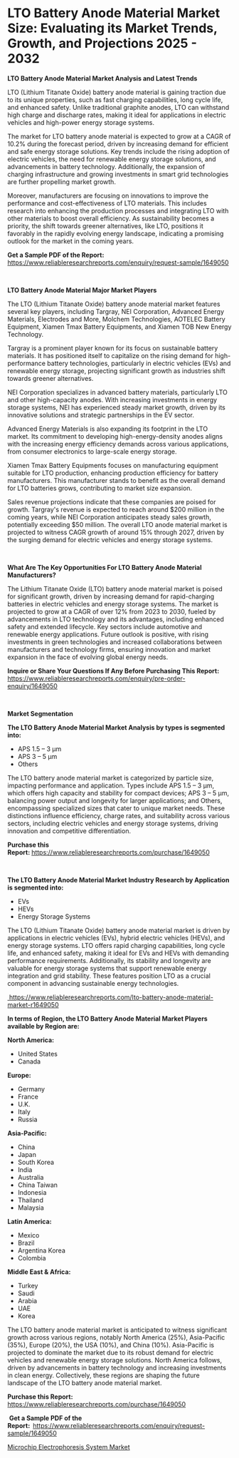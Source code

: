<p><h1>LTO Battery Anode Material Market Size: Evaluating its Market Trends, Growth, and Projections 2025 - 2032</h1></p><p><strong>LTO Battery Anode Material Market Analysis and Latest Trends</strong></p>
<p><p>LTO (Lithium Titanate Oxide) battery anode material is gaining traction due to its unique properties, such as fast charging capabilities, long cycle life, and enhanced safety. Unlike traditional graphite anodes, LTO can withstand high charge and discharge rates, making it ideal for applications in electric vehicles and high-power energy storage systems. </p><p>The market for LTO battery anode material is expected to grow at a CAGR of 10.2% during the forecast period, driven by increasing demand for efficient and safe energy storage solutions. Key trends include the rising adoption of electric vehicles, the need for renewable energy storage solutions, and advancements in battery technology. Additionally, the expansion of charging infrastructure and growing investments in smart grid technologies are further propelling market growth.</p><p>Moreover, manufacturers are focusing on innovations to improve the performance and cost-effectiveness of LTO materials. This includes research into enhancing the production processes and integrating LTO with other materials to boost overall efficiency. As sustainability becomes a priority, the shift towards greener alternatives, like LTO, positions it favorably in the rapidly evolving energy landscape, indicating a promising outlook for the market in the coming years.</p></p>
<p><strong>Get a Sample PDF of the Report:&nbsp;</strong> <a href="https://www.reliableresearchreports.com/enquiry/request-sample/1649050?utm_campaign=3316&utm_medium=2&utm_source=Github&utm_content=ia&utm_term=26032025&utm_id=lto-battery-anode-material">https://www.reliableresearchreports.com/enquiry/request-sample/1649050</a></p>
<p>&nbsp;</p>
<p><strong>LTO Battery Anode Material Major Market Players</strong></p>
<p><p>The LTO (Lithium Titanate Oxide) battery anode material market features several key players, including Targray, NEI Corporation, Advanced Energy Materials, Electrodes and More, Molchem Technologies, AOTELEC Battery Equipment, Xiamen Tmax Battery Equipments, and Xiamen TOB New Energy Technology. </p><p>Targray is a prominent player known for its focus on sustainable battery materials. It has positioned itself to capitalize on the rising demand for high-performance battery technologies, particularly in electric vehicles (EVs) and renewable energy storage, projecting significant growth as industries shift towards greener alternatives.</p><p>NEI Corporation specializes in advanced battery materials, particularly LTO and other high-capacity anodes. With increasing investments in energy storage systems, NEI has experienced steady market growth, driven by its innovative solutions and strategic partnerships in the EV sector.</p><p>Advanced Energy Materials is also expanding its footprint in the LTO market. Its commitment to developing high-energy-density anodes aligns with the increasing energy efficiency demands across various applications, from consumer electronics to large-scale energy storage.</p><p>Xiamen Tmax Battery Equipments focuses on manufacturing equipment suitable for LTO production, enhancing production efficiency for battery manufacturers. This manufacturer stands to benefit as the overall demand for LTO batteries grows, contributing to market size expansion.</p><p>Sales revenue projections indicate that these companies are poised for growth. Targray's revenue is expected to reach around $200 million in the coming years, while NEI Corporation anticipates steady sales growth, potentially exceeding $50 million. The overall LTO anode material market is projected to witness CAGR growth of around 15% through 2027, driven by the surging demand for electric vehicles and energy storage systems.</p></p>
<p>&nbsp;</p>
<p><strong>What Are The Key Opportunities For LTO Battery Anode Material Manufacturers?</strong></p>
<p><p>The Lithium Titanate Oxide (LTO) battery anode material market is poised for significant growth, driven by increasing demand for rapid-charging batteries in electric vehicles and energy storage systems. The market is projected to grow at a CAGR of over 12% from 2023 to 2030, fueled by advancements in LTO technology and its advantages, including enhanced safety and extended lifecycle. Key sectors include automotive and renewable energy applications. Future outlook is positive, with rising investments in green technologies and increased collaborations between manufacturers and technology firms, ensuring innovation and market expansion in the face of evolving global energy needs.</p></p>
<p><strong>Inquire or Share Your Questions If Any Before Purchasing This Report:</strong> <a href="https://www.reliableresearchreports.com/enquiry/pre-order-enquiry/1649050?utm_campaign=3316&utm_medium=2&utm_source=Github&utm_content=ia&utm_term=26032025&utm_id=lto-battery-anode-material">https://www.reliableresearchreports.com/enquiry/pre-order-enquiry/1649050</a></p>
<p>&nbsp;</p>
<p><strong>Market Segmentation</strong></p>
<p><strong>The LTO Battery Anode Material Market Analysis by types is segmented into:</strong></p>
<p><ul><li>APS 1.5 – 3 μm</li><li>APS 3 – 5 μm</li><li>Others</li></ul></p>
<p><p>The LTO battery anode material market is categorized by particle size, impacting performance and application. Types include APS 1.5 – 3 μm, which offers high capacity and stability for compact devices; APS 3 – 5 μm, balancing power output and longevity for larger applications; and Others, encompassing specialized sizes that cater to unique market needs. These distinctions influence efficiency, charge rates, and suitability across various sectors, including electric vehicles and energy storage systems, driving innovation and competitive differentiation.</p></p>
<p><strong>Purchase this Report:&nbsp;</strong><a href="https://www.reliableresearchreports.com/purchase/1649050?utm_campaign=3316&utm_medium=2&utm_source=Github&utm_content=ia&utm_term=26032025&utm_id=lto-battery-anode-material">https://www.reliableresearchreports.com/purchase/1649050</a></p>
<p>&nbsp;</p>
<p><strong>The LTO Battery Anode Material Market Industry Research by Application is segmented into:</strong></p>
<p><ul><li>EVs</li><li>HEVs</li><li>Energy Storage Systems</li></ul></p>
<p><p>The LTO (Lithium Titanate Oxide) battery anode material market is driven by applications in electric vehicles (EVs), hybrid electric vehicles (HEVs), and energy storage systems. LTO offers rapid charging capabilities, long cycle life, and enhanced safety, making it ideal for EVs and HEVs with demanding performance requirements. Additionally, its stability and longevity are valuable for energy storage systems that support renewable energy integration and grid stability. These features position LTO as a crucial component in advancing sustainable energy technologies.</p></p>
<p><a href="https://www.reliableresearchreports.com/lto-battery-anode-material-market-r1649050?utm_campaign=3316&utm_medium=2&utm_source=Github&utm_content=ia&utm_term=26032025&utm_id=lto-battery-anode-material">&nbsp;https://www.reliableresearchreports.com/lto-battery-anode-material-market-r1649050</a></p>
<p><strong>In terms of Region, the LTO Battery Anode Material Market Players available by Region are:</strong></p>
<p>
    <p> <strong> North America: </strong>
        <ul>
            <li>United States</li>
            <li>Canada</li>
        </ul>
        </p> 
    <p> <strong> Europe: </strong>
        <ul>
            <li>Germany</li>
            <li>France</li>
            <li>U.K.</li>
            <li>Italy</li>
            <li>Russia</li>
        </ul>
        </p> 
    <p> <strong> Asia-Pacific: </strong>
        <ul>
            <li>China</li>
            <li>Japan</li>
            <li>South Korea</li>
            <li>India</li>
            <li>Australia</li>
            <li>China Taiwan</li>
            <li>Indonesia</li>
            <li>Thailand</li>
            <li>Malaysia</li>
        </ul>
        </p> 
    <p> <strong> Latin America: </strong>
        <ul>
            <li>Mexico</li>
            <li>Brazil</li>
            <li>Argentina Korea</li>
            <li>Colombia</li>
        </ul>
        </p> 
    <p> <strong> Middle East & Africa: </strong>
        <ul>
            <li>Turkey</li>
            <li>Saudi</li>
            <li>Arabia</li>
            <li>UAE</li>
            <li>Korea</li>
        </ul>
    </p>
    </p>
<p><p>The LTO battery anode material market is anticipated to witness significant growth across various regions, notably North America (25%), Asia-Pacific (35%), Europe (20%), the USA (10%), and China (10%). Asia-Pacific is projected to dominate the market due to its robust demand for electric vehicles and renewable energy storage solutions. North America follows, driven by advancements in battery technology and increasing investments in clean energy. Collectively, these regions are shaping the future landscape of the LTO battery anode material market.</p></p>
<p><strong>Purchase this Report: </strong><a href="https://www.reliableresearchreports.com/purchase/1649050?utm_campaign=3316&utm_medium=2&utm_source=Github&utm_content=ia&utm_term=26032025&utm_id=lto-battery-anode-material">https://www.reliableresearchreports.com/purchase/1649050</a></p>
<p>&nbsp;<strong>Get a Sample PDF of the Report:&nbsp;&nbsp;</strong><a href="https://www.reliableresearchreports.com/enquiry/request-sample/1649050?utm_campaign=3316&utm_medium=2&utm_source=Github&utm_content=ia&utm_term=26032025&utm_id=lto-battery-anode-material">https://www.reliableresearchreports.com/enquiry/request-sample/1649050</a></p>
<p><strong></strong></p>
<p><p><a href="https://github.com/zurubting/Market-Research-Report-List-1/blob/main/microchip-electrophoresis-system-market.md?utm_campaign=3316&utm_medium=2&utm_source=Github&utm_content=ia&utm_term=26032025&utm_id=lto-battery-anode-material">Microchip Electrophoresis System Market</a></p></p>